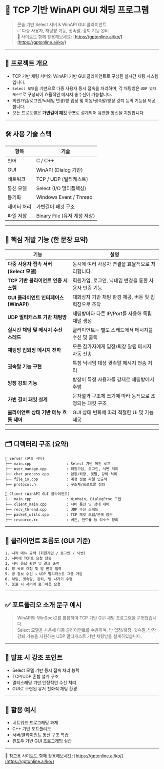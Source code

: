 
# 💬 TCP 기반 WinAPI GUI 채팅 프로그램

> 콘솔 기반 Select 서버 & WinAPI GUI 클라이언트  
> ✅ 다중 사용자, 채팅방 기능, 귓속말, 강퇴 기능 완비  
> 🔗 사이트도 함께 활용해보세요: [https://gptonline.ai/ko/](https://gptonline.ai/ko/)

---

## 📌 프로젝트 개요

- TCP 기반 채팅 서버와 WinAPI 기반 GUI 클라이언트로 구성된 실시간 채팅 시스템입니다.
- `Select 모델`을 기반으로 다중 사용자 동시 접속을 처리하며, 각 채팅방은 `UDP 멀티캐스트`로 구성되어 효율적인 메시지 송수신이 가능합니다.
- 회원가입/로그인/닉네임 변경/방 입장 및 이동/귓속말/방장 강퇴 등의 기능을 제공합니다.
- 모든 프로토콜은 **가변길이 패킷 구조**로 설계되어 유연한 통신을 지원합니다.

---

## 🛠️ 사용 기술 스택

| 항목       | 기술 |
|------------|------|
| 언어       | C / C++ |
| GUI        | WinAPI (Dialog 기반) |
| 네트워크   | TCP / UDP (멀티캐스트) |
| 통신 모델 | Select (I/O 멀티플렉싱) |
| 동기화     | Windows Event / Thread |
| 데이터 처리 | 가변길이 패킷 구조 |
| 파일 저장  | Binary File (유저 계정 저장) |

---

## 🧩 핵심 개발 기능 (한 문장 요약)

| 기능 | 설명 |
|------|------|
| **다중 사용자 접속 서버 (Select 모델)** | 동시에 여러 사용자 연결을 효율적으로 처리합니다. |
| **TCP 기반 클라이언트 인증 시스템** | 회원가입, 로그인, 닉네임 변경을 통한 사용자 인증 기능 |
| **GUI 클라이언트 인터페이스 (WinAPI)** | 대화상자 기반 채팅 환경 제공, 버튼 및 입력창으로 조작 |
| **UDP 멀티캐스트 기반 채팅방** | 채팅방마다 다른 IP/Port를 사용해 독립 채널 생성 |
| **실시간 채팅 및 메시지 수신 스레드** | 클라이언트는 별도 스레드에서 메시지를 수신 및 출력 |
| **채팅방 입퇴장 메시지 전파** | 모든 참가자에게 입장/퇴장 알림 메시지 자동 전송 |
| **귓속말 기능 구현** | 특정 닉네임 대상 귓속말 메시지 전송 처리 |
| **방장 강퇴 기능** | 방장이 특정 사용자를 강제로 채팅방에서 추방 |
| **가변 길이 패킷 설계** | 문자열과 구조체 크기에 따라 동적으로 조정되는 패킷 구조 |
| **클라이언트 상태 기반 메뉴 흐름 제어** | GUI 상태 변화에 따라 적절한 UI 및 기능 제공 |

---

## 🗂️ 디렉터리 구조 (요약)

```
📁 Server (콘솔 서버)
├── main.cpp                : Select 기반 메인 루프
├── user_manage.cpp         : 회원가입, 로그인, 닉변 처리
├── chat_process.cpp        : 입장/퇴장, 귓말, 강퇴 처리
├── file_io.cpp             : 계정 정보 파일 입출력
├── protocol.h              : 구조체/프로토콜 정의

📁 Client (WinAPI GUI 클라이언트)
├── main.cpp                : WinMain, DialogProc 구현
├── client_main.cpp         : 서버 통신 및 상태 제어
├── recv_thread.cpp         : UDP 수신 스레드
├── packet_utils.cpp        : TCP 패킷 조립/분해 함수
├── resource.rc             : 버튼, 컨트롤 등 리소스 정의
```

---

## 🧭 클라이언트 흐름도 (GUI 기준)

```
1. 시작 메뉴 출력 (회원가입 / 로그인 / 닉변)
2. 서버에 TCP로 요청 전송
3. 서버 응답 확인 및 결과 출력
4. 방 목록 요청 및 방 번호 입력
5. 방 정보 수신 → UDP 멀티캐스트 그룹 가입
6. 채팅, 귓속말, 강퇴, 방 나가기 수행
7. 종료 시 서버에 로그아웃 요청
```

---

## ✅ 포트폴리오 소개 문구 예시

> WinAPI와 WinSock2를 활용하여 TCP 기반 GUI 채팅 프로그램을 구현했습니다.  
> Select 모델을 사용해 다중 클라이언트를 수용하며, 방 입장/퇴장, 귓속말, 방장 강퇴 기능을 지원하는 UDP 멀티캐스트 기반 채팅방을 설계하였습니다.

---

## 📌 발표 시 강조 포인트

- Select 모델 기반 동시 접속 처리 능력
- TCP/UDP 혼합 설계 구조
- 멀티스레딩 기반 안정적인 수신 처리
- GUI로 구현된 유저 친화적 채팅 환경

---

## 📝 활용 예시

- 네트워크 프로그래밍 과제
- C++ 기반 포트폴리오
- 서버/클라이언트 통신 구조 학습
- 윈도우 기반 GUI 프로그래밍 실습

---

🔗 참고용 사이트도 함께 활용해보세요: [https://gptonline.ai/ko/](https://gptonline.ai/ko/)
